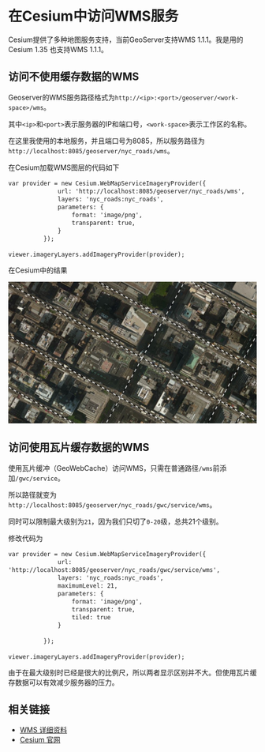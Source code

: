 # 在Cesium中访问WMS服务

Cesium提供了多种地图服务支持，当前GeoServer支持WMS 1.1.1。我是用的Cesium 1.35 也支持WMS 1.1.1。

## 访问不使用缓存数据的WMS

Geoserver的WMS服务路径格式为`http://<ip>:<port>/geoserver/<work-space>/wms`。

其中`<ip>`和`<port>`表示服务器的IP和端口号，`<work-space>`表示工作区的名称。

在这里我使用的本地服务，并且端口号为8085，所以服务路径为`http://localhost:8085/geoserver/nyc_roads/wms`。

在Cesium加载WMS图层的代码如下

```
var provider = new Cesium.WebMapServiceImageryProvider({
              url: 'http://localhost:8085/geoserver/nyc_roads/wms',
              layers: 'nyc_roads:nyc_roads',
              parameters: {
                  format: 'image/png',
                  transparent: true,
              }
          });

viewer.imageryLayers.addImageryProvider(provider);
```

在Cesium中的结果

![WMS](../images/wms.png)

## 访问使用瓦片缓存数据的WMS

使用瓦片缓冲（GeoWebCache）访问WMS，只需在普通路径`/wms`前添加`/gwc/service`。

所以路径就变为`http://localhost:8085/geoserver/nyc_roads/gwc/service/wms`。

同时可以限制最大级别为`21`，因为我们只切了`0-20`级，总共21个级别。

修改代码为

```
var provider = new Cesium.WebMapServiceImageryProvider({
              url: 'http://localhost:8085/geoserver/nyc_roads/gwc/service/wms',
              layers: 'nyc_roads:nyc_roads',
              maximumLevel: 21,
              parameters: {
                  format: 'image/png',
                  transparent: true,
                  tiled: true
              }

          });

viewer.imageryLayers.addImageryProvider(provider);
```

由于在最大级别时已经是很大的比例尺，所以两者显示区别并不大。但使用瓦片缓存数据可以有效减少服务器的压力。

## 相关链接

* [WMS 详细资料](http://docs.geoserver.org/latest/en/user/services/wms/index.html)
* [Cesium 官网](https://cesiumjs.org/)